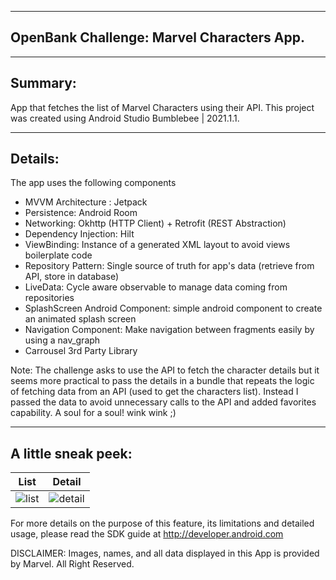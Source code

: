 --------
OpenBank Challenge: Marvel Characters App.
--------

--------
Summary:
--------
App that fetches the list of Marvel Characters using their API. 
This project was created using Android Studio Bumblebee | 2021.1.1.

--------
Details:
--------

The app uses the following components

- MVVM Architecture : Jetpack
- Persistence: Android Room
- Networking: Okhttp (HTTP Client) + Retrofit (REST Abstraction)
- Dependency Injection: Hilt
- ViewBinding: Instance of a generated XML layout to avoid views boilerplate code
- Repository Pattern: Single source of truth for app's data (retrieve from API, store in database)
- LiveData: Cycle aware observable to manage data coming from repositories 
- SplashScreen Android Component: simple android component to create an animated splash screen
- Navigation Component: Make navigation between fragments easily by using a nav_graph 
- Carrousel 3rd Party Library 

Note: The challenge asks to use the API to fetch the character details but it seems more practical to pass the details in a bundle that 
repeats the logic of fetching data from an API (used to get the characters list). Instead I passed the data to avoid unnecessary calls to 
the API and added favorites capability. A soul for a soul! wink wink ;)

-------------------
A little sneak peek:
-------------------

List           |  Detail
:-------------------------:|:-------------------------:
![list](https://user-images.githubusercontent.com/42120921/188724540-979841d4-d08c-4465-938f-b1256884dd83.png)  |  ![detail](https://user-images.githubusercontent.com/42120921/188724572-7977626d-982c-4b70-831f-ec48bec51fe9.png)








For more details on the purpose of this feature, its limitations and detailed usage,
please read the SDK guide at
http://developer.android.com

DISCLAIMER: Images, names, and all data displayed in this App is provided by Marvel. All Right Reserved.  
